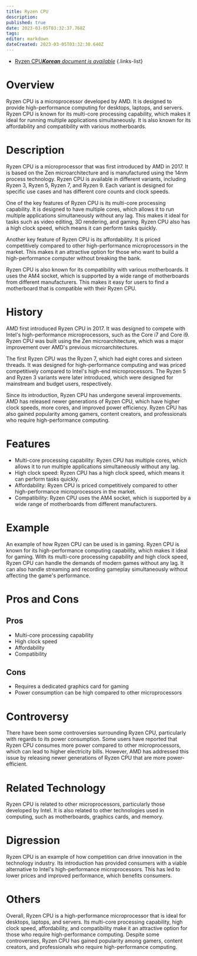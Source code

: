 ```yaml
---
title: Ryzen CPU
description: 
published: true
date: 2023-03-05T03:32:37.768Z
tags: 
editor: markdown
dateCreated: 2023-03-05T03:32:30.640Z
---
```


- [Ryzen CPU***Korean** document is available*](/ko/Knowledge-base/Dictionary/ryzen-cpu)
{.links-list}
# Overview

Ryzen CPU is a microprocessor developed by AMD. It is designed to provide high-performance computing for desktops, laptops, and servers. Ryzen CPU is known for its multi-core processing capability, which makes it ideal for running multiple applications simultaneously. It is also known for its affordability and compatibility with various motherboards.

# Description

Ryzen CPU is a microprocessor that was first introduced by AMD in 2017. It is based on the Zen microarchitecture and is manufactured using the 14nm process technology. Ryzen CPU is available in different variants, including Ryzen 3, Ryzen 5, Ryzen 7, and Ryzen 9. Each variant is designed for specific use cases and has different core counts and clock speeds.

One of the key features of Ryzen CPU is its multi-core processing capability. It is designed to have multiple cores, which allows it to run multiple applications simultaneously without any lag. This makes it ideal for tasks such as video editing, 3D rendering, and gaming. Ryzen CPU also has a high clock speed, which means it can perform tasks quickly.

Another key feature of Ryzen CPU is its affordability. It is priced competitively compared to other high-performance microprocessors in the market. This makes it an attractive option for those who want to build a high-performance computer without breaking the bank.

Ryzen CPU is also known for its compatibility with various motherboards. It uses the AM4 socket, which is supported by a wide range of motherboards from different manufacturers. This makes it easy for users to find a motherboard that is compatible with their Ryzen CPU.

# History

AMD first introduced Ryzen CPU in 2017. It was designed to compete with Intel's high-performance microprocessors, such as the Core i7 and Core i9. Ryzen CPU was built using the Zen microarchitecture, which was a major improvement over AMD's previous microarchitectures.

The first Ryzen CPU was the Ryzen 7, which had eight cores and sixteen threads. It was designed for high-performance computing and was priced competitively compared to Intel's high-end microprocessors. The Ryzen 5 and Ryzen 3 variants were later introduced, which were designed for mainstream and budget users, respectively.

Since its introduction, Ryzen CPU has undergone several improvements. AMD has released newer generations of Ryzen CPU, which have higher clock speeds, more cores, and improved power efficiency. Ryzen CPU has also gained popularity among gamers, content creators, and professionals who require high-performance computing.

# Features

- Multi-core processing capability: Ryzen CPU has multiple cores, which allows it to run multiple applications simultaneously without any lag.
- High clock speed: Ryzen CPU has a high clock speed, which means it can perform tasks quickly.
- Affordability: Ryzen CPU is priced competitively compared to other high-performance microprocessors in the market.
- Compatibility: Ryzen CPU uses the AM4 socket, which is supported by a wide range of motherboards from different manufacturers.

# Example

An example of how Ryzen CPU can be used is in gaming. Ryzen CPU is known for its high-performance computing capability, which makes it ideal for gaming. With its multi-core processing capability and high clock speed, Ryzen CPU can handle the demands of modern games without any lag. It can also handle streaming and recording gameplay simultaneously without affecting the game's performance.

# Pros and Cons

## Pros

- Multi-core processing capability
- High clock speed
- Affordability
- Compatibility

## Cons

- Requires a dedicated graphics card for gaming
- Power consumption can be high compared to other microprocessors

# Controversy

There have been some controversies surrounding Ryzen CPU, particularly with regards to its power consumption. Some users have reported that Ryzen CPU consumes more power compared to other microprocessors, which can lead to higher electricity bills. However, AMD has addressed this issue by releasing newer generations of Ryzen CPU that are more power-efficient.

# Related Technology

Ryzen CPU is related to other microprocessors, particularly those developed by Intel. It is also related to other technologies used in computing, such as motherboards, graphics cards, and memory.

# Digression

Ryzen CPU is an example of how competition can drive innovation in the technology industry. Its introduction has provided consumers with a viable alternative to Intel's high-performance microprocessors. This has led to lower prices and improved performance, which benefits consumers.

# Others

Overall, Ryzen CPU is a high-performance microprocessor that is ideal for desktops, laptops, and servers. Its multi-core processing capability, high clock speed, affordability, and compatibility make it an attractive option for those who require high-performance computing. Despite some controversies, Ryzen CPU has gained popularity among gamers, content creators, and professionals who require high-performance computing.